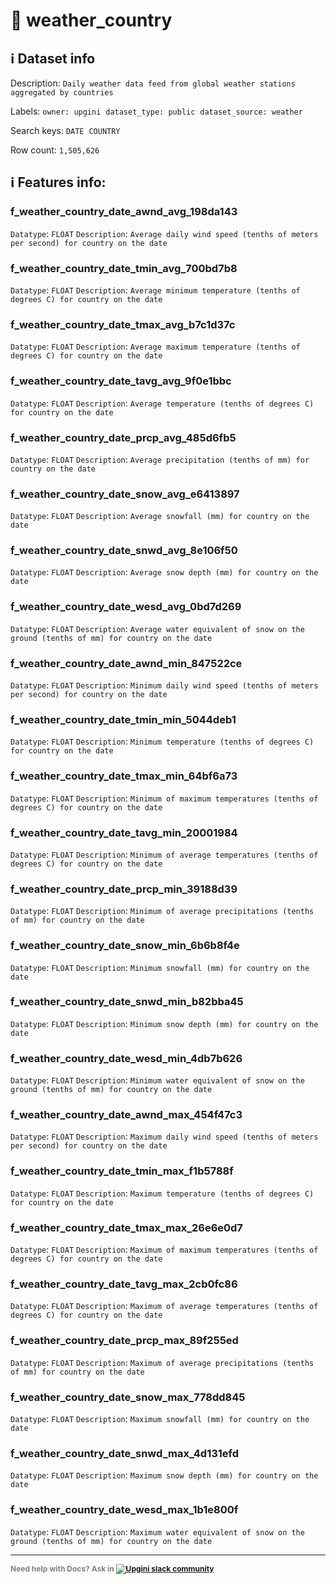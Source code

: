 # 📖 weather_country 
## ℹ️ Dataset info 
Description: `Daily weather data feed from global weather stations aggregated by countries` 

Labels: ` owner: upgini ` &nbsp;` dataset_type: public ` &nbsp;` dataset_source: weather ` &nbsp;

Search keys: 
` DATE ` &nbsp;` COUNTRY ` &nbsp;

Row count: `1,505,626` 

## ℹ️ Features info:

### f_weather_country_date_awnd_avg_198da143
`Datatype`: `FLOAT`
`Description`: `Average daily wind speed (tenths of meters per second) for country on the date`

### f_weather_country_date_tmin_avg_700bd7b8
`Datatype`: `FLOAT`
`Description`: `Average minimum temperature (tenths of degrees C) for country on the date`

### f_weather_country_date_tmax_avg_b7c1d37c
`Datatype`: `FLOAT`
`Description`: `Average maximum temperature (tenths of degrees C) for country on the date`

### f_weather_country_date_tavg_avg_9f0e1bbc
`Datatype`: `FLOAT`
`Description`: `Average temperature (tenths of degrees C) for country on the date`

### f_weather_country_date_prcp_avg_485d6fb5
`Datatype`: `FLOAT`
`Description`: `Average precipitation (tenths of mm) for country on the date`

### f_weather_country_date_snow_avg_e6413897
`Datatype`: `FLOAT`
`Description`: `Average snowfall (mm) for country on the date`

### f_weather_country_date_snwd_avg_8e106f50
`Datatype`: `FLOAT`
`Description`: `Average snow depth (mm) for country on the date`

### f_weather_country_date_wesd_avg_0bd7d269
`Datatype`: `FLOAT`
`Description`: `Average water equivalent of snow on the ground (tenths of mm) for country on the date`

### f_weather_country_date_awnd_min_847522ce
`Datatype`: `FLOAT`
`Description`: `Minimum daily wind speed (tenths of meters per second) for country on the date`

### f_weather_country_date_tmin_min_5044deb1
`Datatype`: `FLOAT`
`Description`: `Minimum temperature (tenths of degrees C) for country on the date`

### f_weather_country_date_tmax_min_64bf6a73
`Datatype`: `FLOAT`
`Description`: `Minimum of maximum temperatures (tenths of degrees C) for country on the date`

### f_weather_country_date_tavg_min_20001984
`Datatype`: `FLOAT`
`Description`: `Minimum of average temperatures (tenths of degrees C) for country on the date`

### f_weather_country_date_prcp_min_39188d39
`Datatype`: `FLOAT`
`Description`: `Minimum of average precipitations (tenths of mm) for country on the date`

### f_weather_country_date_snow_min_6b6b8f4e
`Datatype`: `FLOAT`
`Description`: `Minimum snowfall (mm) for country on the date`

### f_weather_country_date_snwd_min_b82bba45
`Datatype`: `FLOAT`
`Description`: `Minimum snow depth (mm) for country on the date`

### f_weather_country_date_wesd_min_4db7b626
`Datatype`: `FLOAT`
`Description`: `Minimum water equivalent of snow on the ground (tenths of mm) for country on the date`

### f_weather_country_date_awnd_max_454f47c3
`Datatype`: `FLOAT`
`Description`: `Maximum daily wind speed (tenths of meters per second) for country on the date`

### f_weather_country_date_tmin_max_f1b5788f
`Datatype`: `FLOAT`
`Description`: `Maximum temperature (tenths of degrees C) for country on the date`

### f_weather_country_date_tmax_max_26e6e0d7
`Datatype`: `FLOAT`
`Description`: `Maximum of maximum temperatures (tenths of degrees C) for country on the date`

### f_weather_country_date_tavg_max_2cb0fc86
`Datatype`: `FLOAT`
`Description`: `Maximum of average temperatures (tenths of degrees C) for country on the date`

### f_weather_country_date_prcp_max_89f255ed
`Datatype`: `FLOAT`
`Description`: `Maximum of average precipitations (tenths of mm) for country on the date`

### f_weather_country_date_snow_max_778dd845
`Datatype`: `FLOAT`
`Description`: `Maximum snowfall (mm) for country on the date`

### f_weather_country_date_snwd_max_4d131efd
`Datatype`: `FLOAT`
`Description`: `Maximum snow depth (mm) for country on the date`

### f_weather_country_date_wesd_max_1b1e800f
`Datatype`: `FLOAT`
`Description`: `Maximum water equivalent of snow on the ground (tenths of mm) for country on the date`



---

<span style="color:grey;font-weight:700;font-size:12px">
    Need help with Docs? Ask in
    <a href="https://4mlg.short.gy/join-upgini-community">
        <img alt="Upgini slack community" src="https://img.shields.io/badge/slack-@upgini-orange.svg?logo=slack">
    </a>
</span>